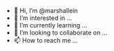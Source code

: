 - 👋 Hi, I’m @marshallein
- 👀 I’m interested in ...
- 🌱 I’m currently learning ...
- 💞️ I’m looking to collaborate on ...
- 📫 How to reach me ...

<!---
marshallein/marshallein is a ✨ special ✨ repository because its `README.md` (this file) appears on your GitHub profile.
You can click the Preview link to take a look at your changes.
--->
